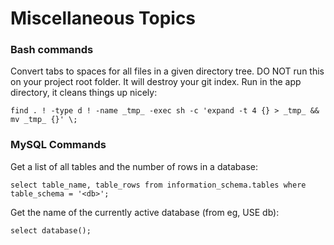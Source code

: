 Miscellaneous Topics
=======================



### Bash commands

Convert tabs to spaces for all files in a given directory tree. DO NOT run this on your project root folder. It will destroy your git index. Run in the app directory, it cleans things up nicely:

    find . ! -type d ! -name _tmp_ -exec sh -c 'expand -t 4 {} > _tmp_ && mv _tmp_ {}' \;


### MySQL Commands

Get a list of all tables and the number of rows in a database:

    select table_name, table_rows from information_schema.tables where table_schema = '<db>';

Get the name of the currently active database (from eg, USE db):

    select database();

